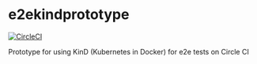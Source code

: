 # e2ekindprototype

[![CircleCI](https://circleci.com/gh/giantswarm/e2ekindprototype.svg?style=svg)](https://circleci.com/gh/giantswarm/e2ekindprototype)

Prototype for using KinD (Kubernetes in Docker) for e2e tests on Circle CI
